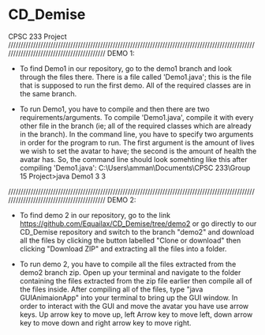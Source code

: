 # CD_Demise
CPSC 233 Project
//////////////////////////////////////////////////////////////////////////////////////////////////////////////////////////////////////////
DEMO 1:
- To find Demo1 in our repository, go to the demo1 branch and look through the files there. There is a file called 'Demo1.java'; this is
the file that is supposed to run the first demo.  All of the required classes are in the same branch.

- To run Demo1, you have to compile and then there are two requirements/arguments.  To compile 'Demo1.java', compile it with every other
file in the branch (ie; all of the required classes which are already in the branch). In the command line, you have to specify two
arguments in order for the program to run.  The first argument is the amount of lives we wish to set the avatar to have; the second is the 
amount of health the avatar has. So, the command line should look somehting like this after compiling 'Demo1.java':
      C:\Users\amman\Documents\CPSC 233\Group 15 Project>java Demo1 3 3


//////////////////////////////////////////////////////////////////////////////////////////////////////////////////////////////////////////
DEMO 2:
- To find demo 2 in our repository, go to the link https://github.com/Equailax/CD_Demise/tree/demo2 or go directly to our CD_Demise 
repository and switch to the branch "demo2" and download all the files by clicking the button labelled "Clone or download" then clicking
"Download ZIP" and extracting all the files into a folder.

- To run demo 2, you have to compile all the files extracted from the demo2 branch zip. Open up your terminal and navigate to the folder
containing the files extracted from the zip file earlier then compile all of the files inside. After compiling all of the files, type 
"java GUIAnimaionApp" into your terminal to bring up the GUI window. In order to interact with the GUI and move the avatar you have use 
arrow keys. Up arrow key to move up, left Arrow key to move left, down arrow key to move down and right arrow key to move right.

